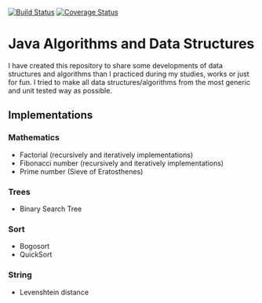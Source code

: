 [![Build Status](https://travis-ci.org/sbouclier/java-algorithms-and-data-structures.svg?branch=master)](https://travis-ci.org/sbouclier/java-algorithms-and-data-structures)
[![Coverage Status](https://coveralls.io/repos/github/sbouclier/java-algorithms-and-data-structures/badge.svg?branch=master)](https://coveralls.io/github/sbouclier/java-algorithms-and-data-structures?branch=master)

# Java Algorithms and Data Structures

I have created this repository to share some developments of data structures and algorithms than I practiced during my studies, works or just for fun. I tried to make all data structures/algorithms from the most generic and unit tested way as possible.

## Implementations

### Mathematics
* Factorial (recursively and iteratively implementations)
* Fibonacci number (recursively and iteratively implementations)
* Prime number (Sieve of Eratosthenes)

### Trees
* Binary Search Tree

### Sort
* Bogosort
* QuickSort

### String
 * Levenshtein distance